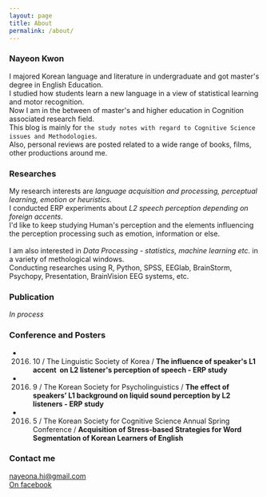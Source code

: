 ```yaml
---
layout: page
title: About
permalink: /about/
---
```


### Nayeon Kwon ###

  I majored Korean language and literature in undergraduate and got master's degree in English Education.<br>
I studied how students learn a new language in a view of statistical learning and motor recognition.<br>
Now I am in the between of master's and higher education in Cognition associated research field.<br>
This blog is mainly for `the study notes with regard to Cognitive Science issues and Methodologies`.<br>
Also, personal reviews are posted related to a wide range of books, films, other productions around me.



### Researches ###

My research interests are *language acquisition and processing, perceptual learning, emotion or heuristics.*<br>
I conducted ERP experiments about *L2 speech perception depending on foreign accents*.<br>
I'd like to keep studying Human's perception and the elements influencing the perception processing such as emotion, information or else.<br>   
I am also interested in *Data Processing - statistics, machine learning etc.* in a variety of methological windows.<br>
Conducting researches using R, Python, SPSS, EEGlab, BrainStorm, Psychopy, Presentation, BrainVision EEG systems, etc. 



### Publication ### 

*In process* 


### Conference and Posters ###

- 2016. 10 / The Linguistic Society of Korea / **The influence of speaker's L1 accent  on L2 listener's perception of speech - ERP study** <br>

- 2016. 9 / The Korean Society for Psycholinguistics / __The effect of speakers’ L1 background on liquid sound perception by L2 listeners - ERP study__ <br>

- 2016. 5 / The Korean Society for Cognitive Science Annual Spring Conference / __Acquisition of Stress-based Strategies for Word Segmentation of Korean Learners of English__ 



### Contact me ###

[nayeona.hi@gmail.com](mailto:nayeona@gmail.com)<br>
[On facebook](https://www.facebook.com/nayeon.kw)
